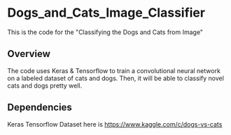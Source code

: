 # Dogs_and_Cats_Image_Classifier
This is the code for the "Classifying the Dogs and Cats from Image"

## Overview
The code uses Keras & Tensorflow to train a convolutional neural network on a labeled dataset of cats and dogs. Then, it will be able to classify novel cats and dogs pretty well.
## Dependencies
  Keras 
  Tensorflow 
  Dataset here is https://www.kaggle.com/c/dogs-vs-cats
